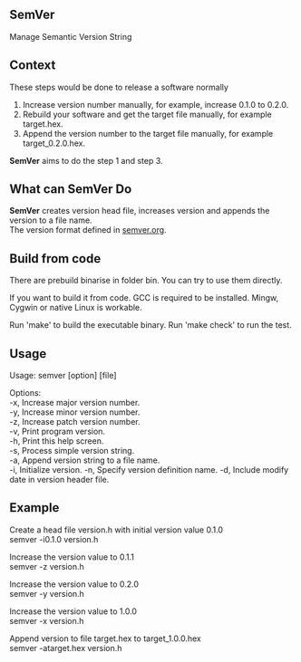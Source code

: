 ## SemVer
Manage Semantic Version String


## Context
These steps would be done to release a software normally  
1) Increase version number manually, for example, increase 0.1.0 to 0.2.0.  
2) Rebuild your software and get the target file manually, for example target.hex.  
3) Append the version number to the target file manually, for example target_0.2.0.hex.  

**SemVer** aims to do the step 1 and step 3.


## What can SemVer Do

**SemVer** creates version head file, increases version and appends the version to a file name.  
The version format defined in [semver.org](http://semver.org).  

## Build from code

There are prebuild binarise in folder bin. You can try to use them directly. 

If you want to build it from code. GCC is required to be installed. Mingw, Cygwin or native Linux is workable.

Run 'make' to build the executable binary. Run 'make check' to run the test.

## Usage

Usage: semver [option] [file]  
  
Options:  
-x,  Increase major version number.  
-y,  Increase minor version number.  
-z,  Increase patch version number.  
-v,  Print program version.  
-h,  Print this help screen.  
-s,  Process simple version string.  
-a,  Append version string to a file name.  
-i,  Initialize version. 
-n,  Specify version definition name. 
-d,  Include modify date in version header file. 

## Example

Create a head file version.h with initial version value 0.1.0  
	semver -i0.1.0 version.h

Increase the version value to 0.1.1  
	semver -z version.h

Increase the version value to 0.2.0  
	semver -y version.h

Increase the version value to 1.0.0  
	semver -x version.h

Append version to file target.hex to target_1.0.0.hex  
	semver -atarget.hex version.h




